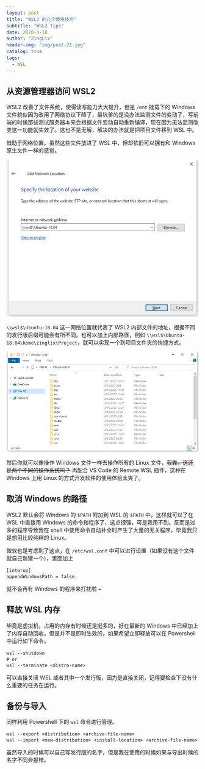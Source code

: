```yaml
---
layout: post
title: "WSL2 的几个使用技巧"
subtitle: "WSL2 Tips"
date: 2020-4-18
author: "ZingLix"
header-img: "img/post-21.jpg"
catalog: true
tags:
  - WSL
---
```


## 从资源管理器访问 WSL2

WSL2 改善了文件系统，使得读写能力大大提升，但是 `/mnt` 挂载下的 Windows 文件貌似因为改用了网络协议下降了，最坑爹的是没办法监测文件的变动了，写前端的时候那些测试服务器本来会根据文件变动自动重新编译，现在因为无法监测改变这一功能就失效了。这也不是无解，解决的办法就是把项目文件移到 WSL 中。

借助于网络位置，虽然这些文件放进了 WSL 中，但却依旧可以拥有和 Windows 原生文件一样的感觉。

![](/img/in-post/WSL/2.png)

`\\wsl$\Ubuntu-18.04` 这一网络位置就代表了 WSL2 内部文件的地址，根据不同的发行版后缀可能会有所不同。也可以加上内部路径，例如 `\\wsl$\Ubuntu-18.04\home\zinglix\Project`，就可以实现一个到项目文件夹的快捷方式。

![](/img/in-post/WSL/3.png)

然后你就可以像操作 Windows 文件一样去操作所有的 Linux 文件，~~我靠，这还是两个不同的操作系统吗？~~ 再配合 VS Code 的 Remote WSL 插件，这种在 Windows 上用 Linux 的方式开发软件的使用体验太爽了。

## 取消 Windows 的路径

WSL2 默认会将 Windows 的 `$PATH` 附加到 WSL 的 `$PATH` 中，这样就可以了在 WSL 中直接用 Windows 的命令和程序了，这点很强，可是我用不到。反而是过多的程序导致我在 shell 中使用命令自动补全时产生了大量的无关程序，毕竟我只是想用比较纯粹的 Linux。

微软也是考虑到了这点，在 `/etc/wsl.conf` 中可以进行设置（如果没有这个文件就自己新建一个），里面加上

```
[interop]
appendWindowsPath = false
```

就不会再有 Windows 的程序来打扰啦 ~

## 释放 WSL 内存

毕竟是虚拟机，占用的内存有时候还是挺多的，好在最新的 Windows 中已经加上了内存自动回收，但是并不是即时生效的，如果希望立即释放可以在 Powershell 中运行如下命令。

```
wsl --shutdown
# or
wsl --terminate <distro-name>
```

可以直接关闭 WSL 或者其中一个发行版，因为是直接关闭，记得要检查下没有什么重要的任务在运行。

## 备份与导入

同样利用 Powershell 下的 `wsl` 命令进行管理。

```
wsl --export <distribution> <archive-file-name>
wsl --import <new-distribution> <install-location> <archive-file-name>
```

虽然导入的时候可以自己写发行版的名字，但是我在使用的时候如果与导出时候的名字不同会报错。